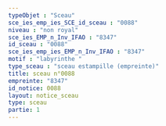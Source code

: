 ```yaml
---
typeObjet : "Sceau"
sce_ies_emp_ies_SCE_id_sceau : "0088"
niveau : "non royal"
sce_ies_EMP_n_Inv_IFAO : "8347"
id_sceau : "0088"
sce_ies_emp_ies_EMP_n_Inv_IFAO : "8347"
motif : "labyrinthe "
type_sceau : "sceau estampille (empreinte)"
title: sceau n°0088
empreinte: "8347"
id_notice: 0088
layout: notice_sceau
type: sceau
partie: 1
---
```

